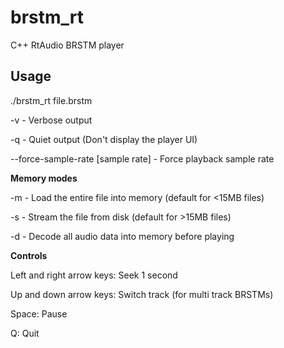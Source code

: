 # brstm_rt
C++ RtAudio BRSTM player

## Usage
./brstm_rt file.brstm

-v - Verbose output

-q - Quiet output (Don't display the player UI)

--force-sample-rate [sample rate] - Force playback sample rate

**Memory modes**

-m - Load the entire file into memory (default for <15MB files)

-s - Stream the file from disk (default for >15MB files)

-d - Decode all audio data into memory before playing

**Controls**

Left and right arrow keys: Seek 1 second

Up and down arrow keys: Switch track (for multi track BRSTMs)

Space: Pause

Q: Quit
